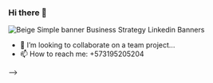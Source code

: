 ### Hi there 👋

![Beige Simple banner Business Strategy Linkedin Banners](https://user-images.githubusercontent.com/64751892/161403400-0f970c99-c4fa-451f-9915-3a8be843e611.svg)

- 👯 I’m looking to collaborate on a team project...
- 📫 How to reach me: +573195205204

-->
